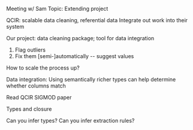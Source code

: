 Meeting w/ Sam
Topic: Extending project

QCIR: scalable data cleaning, referential data 
Integrate out work into their system 

Our project: data cleaning package; tool for data integration

1) Flag outliers
2) Fix them [semi-]automatically -- suggest values

How to scale the process up?

Data integration:
Using semantically richer types can help determine whether columns match

Read QCIR SIGMOD paper

Types and closure

Can you infer types? Can you infer extraction rules?

